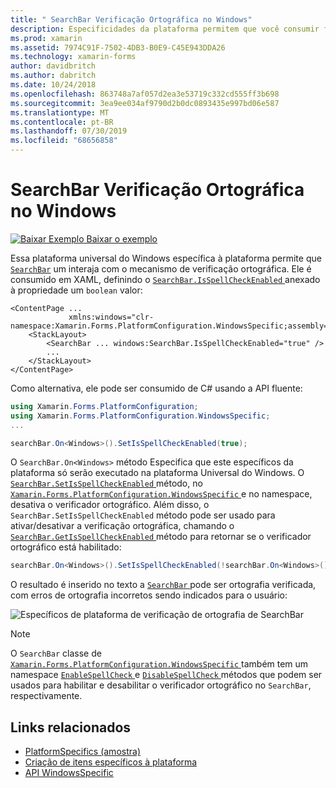 ```yaml
---
title: " SearchBar Verificação Ortográfica no Windows"
description: Especificidades da plataforma permitem que você consumir funcionalidade só está disponível em uma plataforma específica, sem implementar renderizadores personalizados ou efeitos. Este artigo explica como consumir a plataforma Windows específica que permite que um SearchBar interaja com o mecanismo de verificação ortográfica.
ms.prod: xamarin
ms.assetid: 7974C91F-7502-4DB3-B0E9-C45E943DDA26
ms.technology: xamarin-forms
author: davidbritch
ms.author: dabritch
ms.date: 10/24/2018
ms.openlocfilehash: 863748a7af057d2ea3e53719c332cd555ff3b698
ms.sourcegitcommit: 3ea9ee034af9790d2b0dc0893435e997bd06e587
ms.translationtype: MT
ms.contentlocale: pt-BR
ms.lasthandoff: 07/30/2019
ms.locfileid: "68656858"
---
```

# <a name="searchbar-spell-check-on-windows"></a>SearchBar Verificação Ortográfica no Windows

[![Baixar Exemplo](~/media/shared/download.png) Baixar o exemplo](https://docs.microsoft.com/samples/xamarin/xamarin-forms-samples/userinterface-platformspecifics)

Essa plataforma universal do Windows específica à plataforma permite que [`SearchBar`](xref:Xamarin.Forms.SearchBar) um interaja com o mecanismo de verificação ortográfica. Ele é consumido em XAML, definindo o [ `SearchBar.IsSpellCheckEnabled` ](xref:Xamarin.Forms.PlatformConfiguration.WindowsSpecific.SearchBar.IsSpellCheckEnabledProperty) anexado à propriedade um `boolean` valor:

```xaml
<ContentPage ...
             xmlns:windows="clr-namespace:Xamarin.Forms.PlatformConfiguration.WindowsSpecific;assembly=Xamarin.Forms.Core">
    <StackLayout>
        <SearchBar ... windows:SearchBar.IsSpellCheckEnabled="true" />
        ...
    </StackLayout>
</ContentPage>
```

Como alternativa, ele pode ser consumido de C# usando a API fluente:

```csharp
using Xamarin.Forms.PlatformConfiguration;
using Xamarin.Forms.PlatformConfiguration.WindowsSpecific;
...

searchBar.On<Windows>().SetIsSpellCheckEnabled(true);
```

O `SearchBar.On<Windows>` método Especifica que este específicos da plataforma só serão executado na plataforma Universal do Windows. O [ `SearchBar.SetIsSpellCheckEnabled` ](xref:Xamarin.Forms.PlatformConfiguration.WindowsSpecific.SearchBar.SetIsSpellCheckEnabled(Xamarin.Forms.IPlatformElementConfiguration{Xamarin.Forms.PlatformConfiguration.Windows,Xamarin.Forms.SearchBar},System.Boolean)) método, no [ `Xamarin.Forms.PlatformConfiguration.WindowsSpecific` ](xref:Xamarin.Forms.PlatformConfiguration.WindowsSpecific) e no namespace, desativa o verificador ortográfico. Além disso, o `SearchBar.SetIsSpellCheckEnabled` método pode ser usado para ativar/desativar a verificação ortográfica, chamando o [ `SearchBar.GetIsSpellCheckEnabled` ](xref:Xamarin.Forms.PlatformConfiguration.WindowsSpecific.SearchBar.GetIsSpellCheckEnabled(Xamarin.Forms.IPlatformElementConfiguration{Xamarin.Forms.PlatformConfiguration.Windows,Xamarin.Forms.SearchBar})) método para retornar se o verificador ortográfico está habilitado:

```csharp
searchBar.On<Windows>().SetIsSpellCheckEnabled(!searchBar.On<Windows>().GetIsSpellCheckEnabled());
```

O resultado é inserido no texto a [ `SearchBar` ](xref:Xamarin.Forms.SearchBar) pode ser ortografia verificada, com erros de ortografia incorretos sendo indicados para o usuário:

![Específicos de plataforma de verificação de ortografia de SearchBar](searchbar-spell-check-images/searchbar-spellcheck.png "SearchBar ortográfica seleção específica da plataforma")

> [!NOTE]
> O `SearchBar` classe de [ `Xamarin.Forms.PlatformConfiguration.WindowsSpecific` ](xref:Xamarin.Forms.PlatformConfiguration.WindowsSpecific) também tem um namespace [ `EnableSpellCheck` ](xref:Xamarin.Forms.PlatformConfiguration.WindowsSpecific.SearchBar.EnableSpellCheck*) e [ `DisableSpellCheck` ](xre:Xamarin.Forms.PlatformConfiguration.WindowsSpecific.SearchBar.DisableSpellCheck*) métodos que podem ser usados para habilitar e desabilitar o verificador ortográfico no `SearchBar`, respectivamente.

## <a name="related-links"></a>Links relacionados

- [PlatformSpecifics (amostra)](https://docs.microsoft.com/samples/xamarin/xamarin-forms-samples/userinterface-platformspecifics)
- [Criação de itens específicos à plataforma](~/xamarin-forms/platform/platform-specifics/index.md#creating-platform-specifics)
- [API WindowsSpecific](xref:Xamarin.Forms.PlatformConfiguration.WindowsSpecific)
